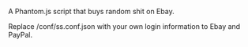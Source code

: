 A Phantom.js script that buys random shit on Ebay.

Replace /conf/ss.conf.json with your own login information to Ebay and PayPal.
